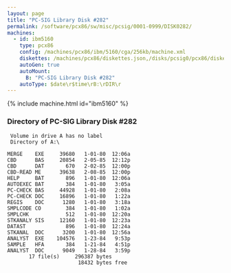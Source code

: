 ```yaml
---
layout: page
title: "PC-SIG Library Disk #282"
permalink: /software/pcx86/sw/misc/pcsig/0001-0999/DISK0282/
machines:
  - id: ibm5160
    type: pcx86
    config: /machines/pcx86/ibm/5160/cga/256kb/machine.xml
    diskettes: /machines/pcx86/diskettes.json,/disks/pcsig0/pcx86/diskettes.json
    autoGen: true
    autoMount:
      B: "PC-SIG Library Disk #282"
    autoType: $date\r$time\rB:\rDIR\r
---
```


{% include machine.html id="ibm5160" %}

### Directory of PC-SIG Library Disk #282

     Volume in drive A has no label
     Directory of A:\

    MERGE    EXE     39680   1-01-80  12:06a
    CBD      BAS     20854   2-05-85  12:12p
    CBD      DAT       670   2-02-85  12:00p
    CBD-READ ME      39638   2-08-85  12:00p
    HELP     BAT       896   1-01-80  12:06a
    AUTOEXEC BAT       384   1-01-80   3:05a
    PC-CHECK BAS     44928   1-01-80   2:08a
    PC-CHECK DOC     16896   1-01-80   1:22a
    REGIS    DOC      1280   1-01-80   3:18a
    SMPLCODE CO        384   1-01-80   1:02a
    SMPLCHK            512   1-01-80  12:20a
    STKANALY SIS     12160   1-01-80  12:23a
    DATAST             896   1-01-80  12:24a
    STKANAL  DOC      3200   1-01-80  12:56a
    ANALYST  EXE    104576   1-23-84   9:53p
    SAMPLE   HFA       384   1-21-84   4:51p
    ANALYST  DOC      9049   1-28-84   3:59p
           17 file(s)     296387 bytes
                           18432 bytes free
